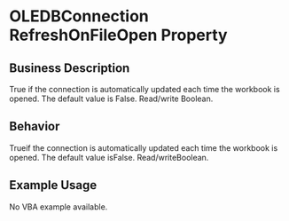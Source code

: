 # OLEDBConnection RefreshOnFileOpen Property

## Business Description
True if the connection is automatically updated each time the workbook is opened. The default value is False. Read/write Boolean.

## Behavior
Trueif the connection is automatically updated each time the workbook is opened. The default value isFalse. Read/writeBoolean.

## Example Usage
No VBA example available.